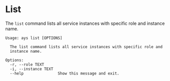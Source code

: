 # List

The `list` command lists all service instances with specific role and instance name.

```
Usage: ays list [OPTIONS]

  The list command lists all service instances with specific role and
  instance name.

Options:
  -r, --role TEXT
  -i, --instance TEXT
  --help               Show this message and exit.
```
